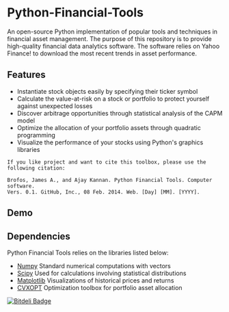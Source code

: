 Python-Financial-Tools
======================

An open-source Python implementation of popular tools and techniques in financial asset management. The purpose of this repository is to provide high-quality financial data analytics software. The software relies on Yahoo Finance! to download the most recent trends in asset performance.

## Features
- Instantiate stock objects easily by specifying their ticker symbol
- Calculate the value-at-risk on a stock or portfolio to protect yourself against unexpected losses
- Discover arbitrage opportunities through statistical analysis of the CAPM model
- Optimize the allocation of your portfolio assets through quadratic programming
- Visualize the performance of your stocks using Python's graphics libraries

```
If you like project and want to cite this toolbox, please use the following citation:

Brofos, James A., and Ajay Kannan. Python Financial Tools. Computer software.
Vers. 0.1. GitHub, Inc., 08 Feb. 2014. Web. [Day] [MM]. [YYYY].
```

## Demo



## Dependencies

Python Financial Tools relies on the libraries listed below:

* [Numpy](http://www.numpy.org/) Standard numerical computations with vectors
* [Scipy](http://www.scipy.org/) Used for calculations involving statistical distributions
* [Matplotlib](http://matplotlib.org/) Visualizations of historical prices and returns
* [CVXOPT](http://cvxopt.org/) Optimization toolbox for portfolio asset allocation

[![Bitdeli Badge](https://d2weczhvl823v0.cloudfront.net/JamesBrofos/python-financial-tools/trend.png)](https://bitdeli.com/free "Bitdeli Badge")

